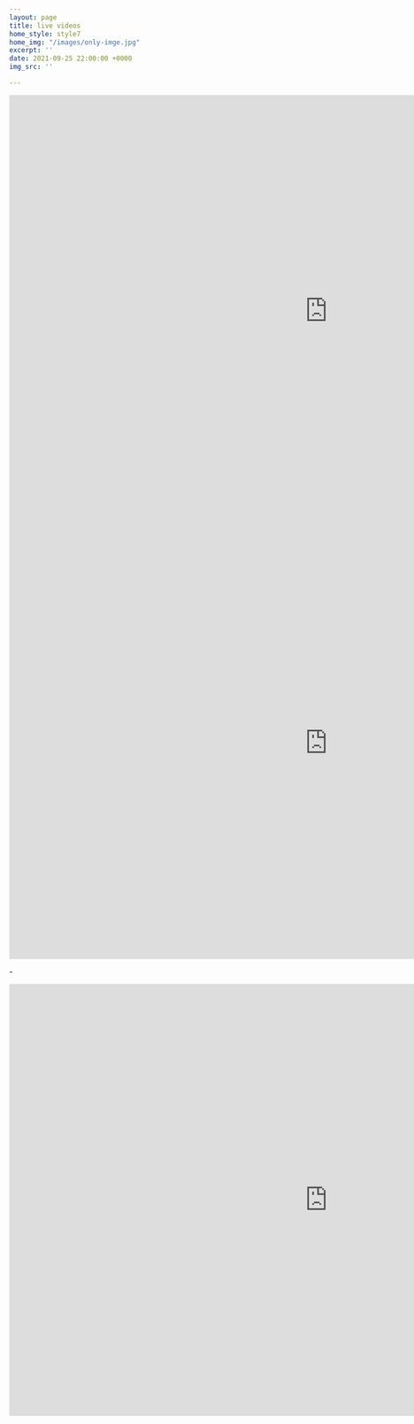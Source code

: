 ```yaml
---
layout: page
title: live videos
home_style: style7
home_img: "/images/only-imge.jpg"
excerpt: ''
date: 2021-09-25 22:00:00 +0000
img_src: ''

---
```

<iframe width="1150" height="780" src="https://www.youtube.com/watch?v=EffuSyNPW3k" title="YouTube video player" frameborder="0" allow="accelerometer; autoplay; clipboard-write; encrypted-media; gyroscope; picture-in-picture" allowfullscreen></iframe>

<iframe width="1150" height="780" src="https://www.youtube.com/embed/IsE3TLEM8Xk" title="YouTube video player" frameborder="0" allow="accelerometer; autoplay; clipboard-write; encrypted-media; gyroscope; picture-in-picture" allowfullscreen></iframe>

\-

<iframe width="1150" height="780" src="https://www.youtube.com/embed/RdbyTNrhEMo" title="YouTube video player" frameborder="0" allow="accelerometer; autoplay; clipboard-write; encrypted-media; gyroscope; picture-in-picture" allowfullscreen></iframe>